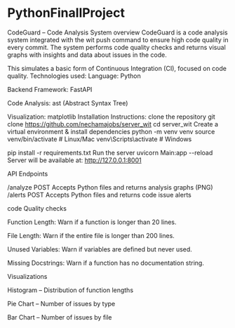 # PythonFinallProject
CodeGuard – Code Analysis System
overview
CodeGuard is a code analysis system integrated with the wit push command to ensure high code quality in every commit. The system performs code quality checks and returns visual graphs with insights and data about issues in the code.

This simulates a basic form of Continuous Integration (CI), focused on code quality.
Technologies used:
Language: Python

Backend Framework: FastAPI

Code Analysis: ast (Abstract Syntax Tree)

Visualization: matplotlib
 Installation Instructions:
clone the repository
git clone https://github.com/nechamajobs/server_wit
cd server_wit
 Create a virtual environment & install dependencies
 python -m venv venv
source venv/bin/activate   # Linux/Mac
venv\Scripts\activate      # Windows

pip install -r requirements.txt
 Run the server
 uvicorn Main:app --reload
 Server will be available at: http://127.0.0.1:8001

 API Endpoints

 /analyze POST Accepts Python files and returns analysis graphs (PNG)
/alerts POST Accepts Python files and returns code issue alerts

code Quality checks

Function Length: Warn if a function is longer than 20 lines.

File Length: Warn if the entire file is longer than 200 lines.

Unused Variables: Warn if variables are defined but never used.

Missing Docstrings: Warn if a function has no documentation string.
 
Visualizations

Histogram – Distribution of function lengths

 Pie Chart – Number of issues by type
 
 Bar Chart – Number of issues by file
